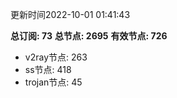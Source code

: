 更新时间2022-10-01 01:41:43

**总订阅: 73**
**总节点: 2695**
**有效节点: 726**
- v2ray节点: 263
- ss节点: 418
- trojan节点: 45
